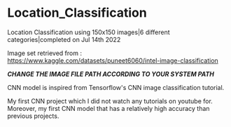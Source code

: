 # Location_Classification
Location Classification using 150x150 images|6 different categories|completed on Jul 14th 2022

Image set retrieved from : https://www.kaggle.com/datasets/puneet6060/intel-image-classification

***CHANGE THE IMAGE FILE PATH ACCORDING TO YOUR SYSTEM PATH***


CNN model is inspired from Tensorflow's CNN image classification tutorial.

My first CNN project which I did not watch any tutorials on youtube for.
Moreover, my first CNN model that has a relatively high accuracy than previous projects.



